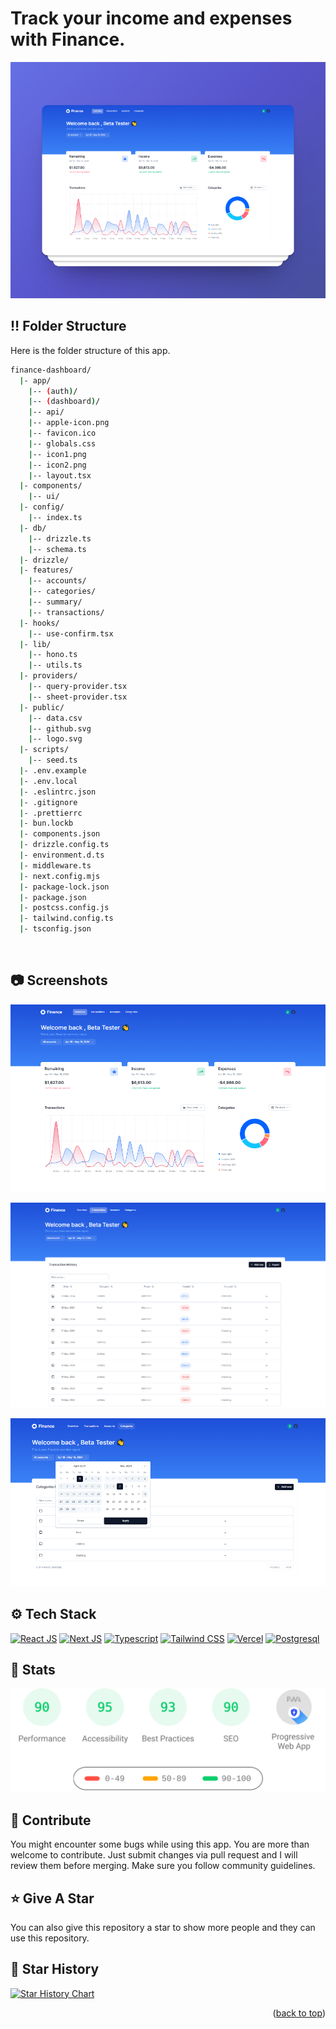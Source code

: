 <a name="readme-top"></a>

# Track your income and expenses with Finance.

![Track your income and expenses with Finance.](/.github/images/img_main.png "Track your income and expenses with Finance.")

## :bangbang: Folder Structure

Here is the folder structure of this app.

```bash
finance-dashboard/
  |- app/
    |-- (auth)/
    |-- (dashboard)/
    |-- api/
    |-- apple-icon.png
    |-- favicon.ico
    |-- globals.css
    |-- icon1.png
    |-- icon2.png
    |-- layout.tsx
  |- components/
    |-- ui/
  |- config/
    |-- index.ts
  |- db/
    |-- drizzle.ts
    |-- schema.ts
  |- drizzle/
  |- features/
    |-- accounts/
    |-- categories/
    |-- summary/
    |-- transactions/
  |- hooks/
    |-- use-confirm.tsx
  |- lib/
    |-- hono.ts
    |-- utils.ts
  |- providers/
    |-- query-provider.tsx
    |-- sheet-provider.tsx
  |- public/
    |-- data.csv
    |-- github.svg
    |-- logo.svg
  |- scripts/
    |-- seed.ts
  |- .env.example
  |- .env.local
  |- .eslintrc.json
  |- .gitignore
  |- .prettierrc
  |- bun.lockb
  |- components.json
  |- drizzle.config.ts
  |- environment.d.ts
  |- middleware.ts
  |- next.config.mjs
  |- package-lock.json
  |- package.json
  |- postcss.config.js
  |- tailwind.config.ts
  |- tsconfig.json
```

<br />


## :camera: Screenshots

![Modern UI/UX](/.github/images/img1.png "Modern UI/UX")

![Transactions](/.github/images/img2.png "Transactions")

![Accounts](/.github/images/img3.png "Accounts")

## :gear: Tech Stack

[![React JS](https://skillicons.dev/icons?i=react "React JS")](https://react.dev/ "React JS") [![Next JS](https://skillicons.dev/icons?i=next "Next JS")](https://nextjs.org/ "Next JS") [![Typescript](https://skillicons.dev/icons?i=ts "Typescript")](https://www.typescriptlang.org/ "Typescript") [![Tailwind CSS](https://skillicons.dev/icons?i=tailwind "Tailwind CSS")](https://tailwindcss.com/ "Tailwind CSS") [![Vercel](https://skillicons.dev/icons?i=vercel "Vercel")](https://vercel.app/ "Vercel") [![Postgresql](https://skillicons.dev/icons?i=postgres "Postgresql")](https://www.postgresql.org/ "Postgresql")

## :wrench: Stats

[![Stats for Finance](/.github/images/stats.svg "Stats for Finance")](https://pagespeed.web.dev/analysis?url=https://appfinance.vercel.app/ "Stats for Finance")

## :raised_hands: Contribute

You might encounter some bugs while using this app. You are more than welcome to contribute. Just submit changes via pull request and I will review them before merging. Make sure you follow community guidelines.

## :star: Give A Star

You can also give this repository a star to show more people and they can use this repository.

## :star2: Star History

<a href="">
<picture>
  <source media="(prefers-color-scheme: dark)" srcset="https://api.star-history.com/svg?repos=sanidhyy/finance-dashboard&type=Timeline&theme=dark" />
  <source media="(prefers-color-scheme: light)" srcset="https://api.star-history.com/svg?repos=sanidhyy/finance-dashboard&type=Timeline" />
  <img alt="Star History Chart" src="https://api.star-history.com/svg?repos=sanidhyy/finance-dashboard&type=Timeline" />
</picture>
</a>

<br />
<p align="right">(<a href="#readme-top">back to top</a>)</p>

